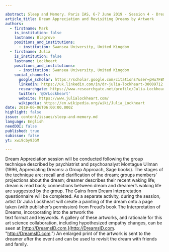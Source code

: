 ```yaml
---

abstract: Sleep and Memory. Paris IAS, 6-7 June 2019 - Session 4 - Dreaming (Part I)
article_title: Dream Appreciation and Revisiting Dreams by Artwork
authors:
  - firstname: Mark
    is_institution: false
    lastname: Blagrove
    positions_and_institutions:
      - institution: Swansea University, United Kingdom
  - firstname: Julia
    is_institution: false
    lastname: Lockheart
    positions_and_institutions:
      - institution: Swansea University, United Kingdom
    social_channels:
      google_scholar: https://scholar.google.com/citations?user=pHu7FBMAAAAJ&hl=en
      linkedin: https://uk.linkedin.com/in/dr-julia-lockheart-30009712
      researchgate: https://www.researchgate.net/profile/Julia-Lockheart
      twitter: '@DrLockheart'
      website: https://www.julialockheart.com/
      wikipedia: https://en.wikipedia.org/wiki/Julia_Lockheart
date: 2019-06-06T06:00:00.000Z
highlight: false
issue: content/issues/sleep-and-memory.md
language: English
needDOI: false
published: true
subissue: false
yt: xwi9cby93GM

---
```



Dream Appreciation session will be conducted following the group technique described by psychiatrist and psychoanalyst Montague Ullman (1996, Appreciating Dreams: a Group Approach, Sage books). The stages of the technique are: recall and clarification of the dream; groups members’ projections about the dream; dreamer describes their recent waking life; dream is read back; connections between dream and dreamer’s waking life are suggested by the group. The Gains from Dream Interpretation questionnaire will be completed. As a separate activity, during the session, artist Dr Julia Lockheart will create a painting of the dream onto a page taken (with publisher’s permission) from Freud’s book The Interpretation of Dreams, incorporating into the artwork the  
text format and keywords. A gallery of these artworks, and rationale for this art science collaboration, including hypothesized empathy changes, can be seen at [http://DreamsID.com.](http://DreamsID.com. "http://DreamsID.com.") An enlarged print of the artwork is sent to the dreamer after the event and can be used to revisit the dream with friends and family.

<Youtube yt="xwi9cby93GM" caption="Dream Appreciation and Revisiting Dreams by Artwork"></Youtube>